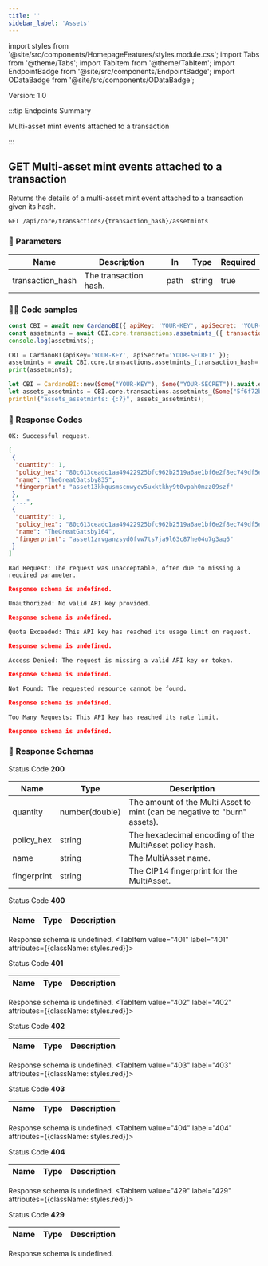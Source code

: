 ```yaml
--- 
title: '' 
sidebar_label: 'Assets' 
--- 
```

import styles from '@site/src/components/HomepageFeatures/styles.module.css'; 
import Tabs from '@theme/Tabs'; 
import TabItem from '@theme/TabItem'; 
import EndpointBadge from '@site/src/components/EndpointBadge'; 
import ODataBadge from '@site/src/components/ODataBadge'; 

<span class="theme-doc-version-badge badge badge--primary">Version: 1.0</span> 

:::tip Endpoints Summary 

<EndpointBadge type="GET"/> Multi-asset mint events attached to a transaction<br/>

:::
## <span class="theme-doc-version-badge badge badge--success">GET</span> Multi-asset mint events attached to a transaction

Returns the details of a multi-asset mint event attached to a transaction given its hash.

`GET /api/core/transactions/{transaction_hash}/assetmints`

### 🎰 Parameters 

|Name|Description|In|Type|Required| 
|---|---|---|---|---|
| transaction_hash|The transaction hash.|path|string|true|


### 👨‍💻 Code samples 

<Tabs> 
<TabItem value="js" label="Node.js"> 

```js 
const CBI = await new CardanoBI({ apiKey: 'YOUR-KEY', apiSecret: 'YOUR-SECRET' }); 
const assetmints = await CBI.core.transactions.assetmints_({ transaction_hash: "5f6f72b00ae982492823fb541153e6c2afc9cb7231687f2a5d82a994f61764a0" });
console.log(assetmints); 
``` 

</TabItem> 
<TabItem value="py" label="Python"> 

```py 
CBI = CardanoBI(apiKey='YOUR-KEY', apiSecret='YOUR-SECRET' }); 
assetmints = await CBI.core.transactions.assetmints_(transaction_hash='5f6f72b00ae982492823fb541153e6c2afc9cb7231687f2a5d82a994f61764a0');
print(assetmints); 
``` 

</TabItem> 
<TabItem value="rust" label="Rust"> 

```rust 
let CBI = CardanoBI::new(Some("YOUR-KEY"), Some("YOUR-SECRET")).await.expect("Failed to initialize CardanoBI");
let assets_assetmints = CBI.core.transactions.assetmints_(Some("5f6f72b00ae982492823fb541153e6c2afc9cb7231687f2a5d82a994f61764a0"), HashMap::new()).await.expect("Failed to call endpoint");
println!("assets_assetmints: {:?}", assets_assetmints); 
``` 

</TabItem> 
</Tabs> 

### 💌 Response Codes 

<Tabs groupId="response-type"> 
<TabItem value="200" label="200" attributes={{className: styles.green}}> 

`OK: Successful request.`

```json
[
 {
  "quantity": 1,
  "policy_hex": "80c613ceadc1aa49422925bfc962b2519a6ae1bf6e2f8ec749df5ed8",
  "name": "TheGreatGatsby835",
  "fingerprint": "asset13kkqusmscnwycv5uxktkhy9t0vpah0mzz09szf"
 },
 "...",
 {
  "quantity": 1,
  "policy_hex": "80c613ceadc1aa49422925bfc962b2519a6ae1bf6e2f8ec749df5ed8",
  "name": "TheGreatGatsby164",
  "fingerprint": "asset1zrvganzsyd0fvw7ts7ja9l63c87he04u7g3aq6"
 }
]
``` 
</TabItem> 
<TabItem value="400" label="400" attributes={{className: styles.red}}> 

`Bad Request: The request was unacceptable, often due to missing a required parameter.`

```json
Response schema is undefined.
``` 
</TabItem> 
<TabItem value="401" label="401" attributes={{className: styles.red}}> 

`Unauthorized: No valid API key provided.`

```json
Response schema is undefined.
``` 
</TabItem> 
<TabItem value="402" label="402" attributes={{className: styles.red}}> 

`Quota Exceeded: This API key has reached its usage limit on request.`

```json
Response schema is undefined.
``` 
</TabItem> 
<TabItem value="403" label="403" attributes={{className: styles.red}}> 

`Access Denied: The request is missing a valid API key or token.`

```json
Response schema is undefined.
``` 
</TabItem> 
<TabItem value="404" label="404" attributes={{className: styles.red}}> 

`Not Found: The requested resource cannot be found.`

```json
Response schema is undefined.
``` 
</TabItem> 
<TabItem value="429" label="429" attributes={{className: styles.red}}> 

`Too Many Requests: This API key has reached its rate limit.`

```json
Response schema is undefined.
``` 
</TabItem> 
</Tabs>

### 💌 Response Schemas 

<Tabs groupId="response-type"> 
<TabItem value="200" label="200" attributes={{className: styles.green}}>

Status Code **200**

|Name|Type|Description| 
|---|---|---|
| quantity|number(double)|The amount of the Multi Asset to mint (can be negative to "burn" assets).|
| policy_hex|string|The hexadecimal encoding of the MultiAsset policy hash.|
| name|string|The MultiAsset name.|
| fingerprint|string|The CIP14 fingerprint for the MultiAsset.|
</TabItem> 
<TabItem value="400" label="400" attributes={{className: styles.red}}>

Status Code **400**

|Name|Type|Description| 
|---|---|---|
Response schema is undefined.
</TabItem> 
<TabItem value="401" label="401" attributes={{className: styles.red}}>

Status Code **401**

|Name|Type|Description| 
|---|---|---|
Response schema is undefined.
</TabItem> 
<TabItem value="402" label="402" attributes={{className: styles.red}}>

Status Code **402**

|Name|Type|Description| 
|---|---|---|
Response schema is undefined.
</TabItem> 
<TabItem value="403" label="403" attributes={{className: styles.red}}>

Status Code **403**

|Name|Type|Description| 
|---|---|---|
Response schema is undefined.
</TabItem> 
<TabItem value="404" label="404" attributes={{className: styles.red}}>

Status Code **404**

|Name|Type|Description| 
|---|---|---|
Response schema is undefined.
</TabItem> 
<TabItem value="429" label="429" attributes={{className: styles.red}}>

Status Code **429**

|Name|Type|Description| 
|---|---|---|
Response schema is undefined.
</TabItem> 
</Tabs>
